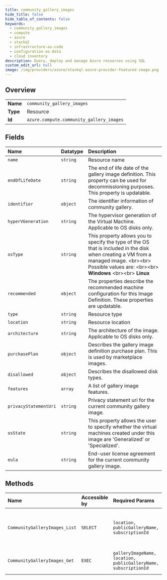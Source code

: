 ```yaml
---
title: community_gallery_images
hide_title: false
hide_table_of_contents: false
keywords:
  - community_gallery_images
  - compute
  - azure    
  - stackql
  - infrastructure-as-code
  - configuration-as-data
  - cloud inventory
description: Query, deploy and manage Azure resources using SQL
custom_edit_url: null
image: /img/providers/azure/stackql-azure-provider-featured-image.png
---
```

  
    

## Overview
<table><tbody>
<tr><td><b>Name</b></td><td><code>community_gallery_images</code></td></tr>
<tr><td><b>Type</b></td><td>Resource</td></tr>
<tr><td><b>Id</b></td><td><code>azure.compute.community_gallery_images</code></td></tr>
</tbody></table>

## Fields
| Name | Datatype | Description |
|:-----|:---------|:------------|
| `name` | `string` | Resource name |
| `endOfLifeDate` | `string` | The end of life date of the gallery image definition. This property can be used for decommissioning purposes. This property is updatable. |
| `identifier` | `object` | The identifier information of community gallery. |
| `hyperVGeneration` | `string` | The hypervisor generation of the Virtual Machine. Applicable to OS disks only. |
| `osType` | `string` | This property allows you to specify the type of the OS that is included in the disk when creating a VM from a managed image. &lt;br&gt;&lt;br&gt; Possible values are: &lt;br&gt;&lt;br&gt; **Windows** &lt;br&gt;&lt;br&gt; **Linux** |
| `recommended` | `object` | The properties describe the recommended machine configuration for this Image Definition. These properties are updatable. |
| `type` | `string` | Resource type |
| `location` | `string` | Resource location |
| `architecture` | `string` | The architecture of the image. Applicable to OS disks only. |
| `purchasePlan` | `object` | Describes the gallery image definition purchase plan. This is used by marketplace images. |
| `disallowed` | `object` | Describes the disallowed disk types. |
| `features` | `array` | A list of gallery image features. |
| `privacyStatementUri` | `string` | Privacy statement uri for the current community gallery image. |
| `osState` | `string` | This property allows the user to specify whether the virtual machines created under this image are 'Generalized' or 'Specialized'. |
| `eula` | `string` | End-user license agreement for the current community gallery image. |
## Methods
| Name | Accessible by | Required Params | Description |
|:-----|:--------------|:----------------|:------------|
| `CommunityGalleryImages_List` | `SELECT` | `location, publicGalleryName, subscriptionId` | List community gallery images inside a gallery. |
| `CommunityGalleryImages_Get` | `EXEC` | `galleryImageName, location, publicGalleryName, subscriptionId` | Get a community gallery image. |
